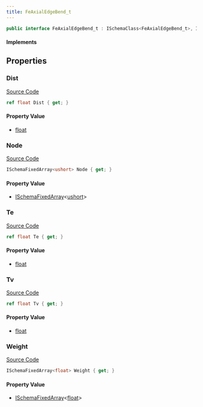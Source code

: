 ```yaml
---
title: FeAxialEdgeBend_t
---
```


```csharp
public interface FeAxialEdgeBend_t : ISchemaClass<FeAxialEdgeBend_t>, ISchemaField, ISchemaClass, INativeHandle
```

#### Implements

## Properties

### Dist

[Source Code](https://github.com/swiftly-solution/swiftlys2/blob/main/managed/src/SwiftlyS2.Generated/Schemas/Interfaces/FeAxialEdgeBend_t.cs#L21)

```csharp
ref float Dist { get; }
```

#### Property Value

- [float](https://learn.microsoft.com/dotnet/api/system.single)

### Node

[Source Code](https://github.com/swiftly-solution/swiftlys2/blob/main/managed/src/SwiftlyS2.Generated/Schemas/Interfaces/FeAxialEdgeBend_t.cs#L25)

```csharp
ISchemaFixedArray<ushort> Node { get; }
```

#### Property Value

- [ISchemaFixedArray](/docs/api/shared/schemas/ischemafixedarray-1)<[ushort](https://learn.microsoft.com/dotnet/api/system.uint16)>

### Te

[Source Code](https://github.com/swiftly-solution/swiftlys2/blob/main/managed/src/SwiftlyS2.Generated/Schemas/Interfaces/FeAxialEdgeBend_t.cs#L17)

```csharp
ref float Te { get; }
```

#### Property Value

- [float](https://learn.microsoft.com/dotnet/api/system.single)

### Tv

[Source Code](https://github.com/swiftly-solution/swiftlys2/blob/main/managed/src/SwiftlyS2.Generated/Schemas/Interfaces/FeAxialEdgeBend_t.cs#L19)

```csharp
ref float Tv { get; }
```

#### Property Value

- [float](https://learn.microsoft.com/dotnet/api/system.single)

### Weight

[Source Code](https://github.com/swiftly-solution/swiftlys2/blob/main/managed/src/SwiftlyS2.Generated/Schemas/Interfaces/FeAxialEdgeBend_t.cs#L23)

```csharp
ISchemaFixedArray<float> Weight { get; }
```

#### Property Value

- [ISchemaFixedArray](/docs/api/shared/schemas/ischemafixedarray-1)<[float](https://learn.microsoft.com/dotnet/api/system.single)>

